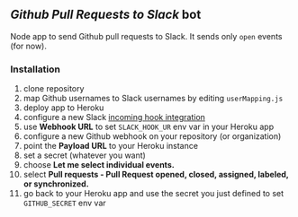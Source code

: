## _Github Pull Requests to Slack_ bot
Node app to send Github pull requests to Slack. It sends only `open` events (for now).

### Installation
1. clone repository
1. map Github usernames to Slack usernames by editing `userMapping.js`
1. deploy app to Heroku
1. configure a new Slack [incoming hook integration](https://my.slack.com/services/new/incoming-webhook)
1. use **Webhook URL** to set `SLACK_HOOK_UR` env var in your Heroku app
1. configure a new Github webhook on your repository (or organization)
  1. point the **Payload URL** to your Heroku instance
  1. set a secret (whatever you want)
  1. choose **Let me select individual events.**
  1. select **Pull requests - Pull Request opened, closed, assigned, labeled, or synchronized.**
1. go back to your Heroku app and use the secret you just defined to set `GITHUB_SECRET` env var
